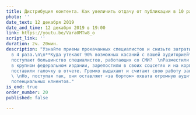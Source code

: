 ```yaml
---
title: Дистрибуция контента. Как увеличить отдачу от публикации в 10 раз
photo: ''
date_text: 12 декабря 2019
date_and_time: 12 декабря 2019 в 19:00
link: https://youtu.be/Vara0MTw8_o
script_link: ''
duration: 2ч. 20мин.
description: "Узнайте приемы прокачанных специалистов и снизьте затраты на рекламу
  в 4 раза.\n\n**Куда утекают 90% возможных касаний с вашей аудиторией**\n\nКак обычно
  поступают большинство специалистов, работающих со СМИ?  \nРазместили комментарий
  в крупном федеральном издании, зарепостили в своих соцсетях и на корпоративном блоге,
  поставили галочку в отчете. Громко выдыхают и считают свою работу законченной.  \n
  \ \nНо, поступая так, они оставляют «за бортом» охвата огромную аудиторию своих
  потенциальных клиентов."
is_end: true
order_number: 20
published: false

---
```

